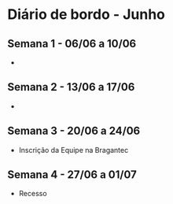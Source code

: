 # Diário de bordo - Junho

## Semana 1 - 06/06 a 10/06
- 

## Semana 2 - 13/06 a 17/06
- 

## Semana 3 - 20/06 a 24/06
- Inscrição da Equipe na Bragantec

## Semana 4 - 27/06 a 01/07
- Recesso

